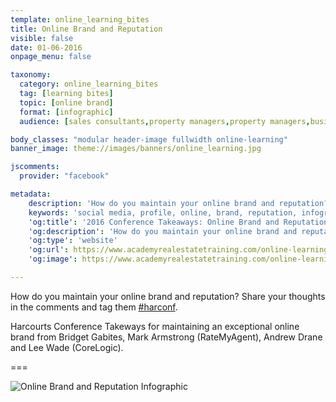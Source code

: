 ```yaml
---
template: online_learning_bites
title: Online Brand and Reputation
visible: false
date: 01-06-2016
onpage_menu: false

taxonomy:
  category: online_learning_bites
  tag: [learning bites]
  topic: [online brand]
  format: [infographic]
  audience: [sales consultants,property managers,property managers,business owners,managers]

body_classes: "modular header-image fullwidth online-learning"
banner_image: theme://images/banners/online_learning.jpg

jscomments:
  provider: "facebook"

metadata:
    description: 'How do you maintain your online brand and reputation? Share your thoughts in the comments and tag them #harconf. Harcourts Conference Takeways for maintaining an exceptional online brand from Bridget Gabites, Mark Armstrong (RateMyAgent), Andrew Drane and Lee Wade (CoreLogic).'
    keywords: 'social media, profile, online, brand, reputation, infographic'
    'og:title': '2016 Conference Takeaways: Online Brand and Reputation'
    'og:description': 'How do you maintain your online brand and reputation? Share your thoughts in the comments and tag them #harconf. Harcourts Conference Takeways for maintaining an exceptional online brand from Bridget Gabites, Mark Armstrong (RateMyAgent), Andrew Drane and Lee Wade (CoreLogic). '
    'og:type': 'website'
    'og:url': https://www.academyrealestatetraining.com/online-learning/bites/2016/06/01/online-brand
    'og:image': https://www.academyrealestatetraining.com/online-learning/bites/2016/06/01/online-brand/online-brand.png

---
```


How do you maintain your online brand and reputation? Share your thoughts in the comments and tag them [#harconf](https://www.hashatit.com/hashtags/harconf).

Harcourts Conference Takeways for maintaining an exceptional online brand from Bridget Gabites, Mark Armstrong (RateMyAgent), Andrew Drane and Lee Wade (CoreLogic).

===

![Online Brand and Reputation Infographic](online-brand.png?resize=1000,1584&class=infographic&derivatives=300,1100)
